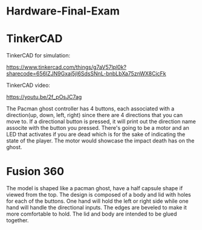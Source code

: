 # Hardware-Final-Exam

# TinkerCAD


TinkerCAD for simulation:

https://www.tinkercad.com/things/g7aV57lpl0k?sharecode=656lZJN9Gxaj5jl6SdsSNnL-bnbLbXa75znWX8CicFk


TinkerCAD video:

https://youtu.be/2f_pOsJC7ag


The Pacman ghost controller has 4 buttons, each associated with a direction(up, down, left, right) since there are 4 directions that you can move to. If a directional button is pressed, it will print out the direction name associte with the button you pressed. There's going to be a motor and an LED that activates if you are dead which is for the sake of indicating the state of the player. The motor would showcase the impact death has on the ghost. 

# Fusion 360

The model is shaped like a pacman ghost, have a half capsule shape if viewed from the top. The design is composed of a body and lid with holes for each of the buttons. One hand will hold the left or right side while one hand will handle the directional inputs. The edges are beveled to make it more comfortable to hold. The lid and body are intended to be glued together.
